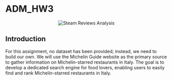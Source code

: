 # ADM_HW3 

<div align="center">
    <img src="https://www.cagliarimag.com/wp-content/uploads/2020/06/Notti-Stellate-2-1170x781.jpg" alt="Steam Reviews Analysis" height="auto" />
</div>

## Introduction
For this assignment, no dataset has been provided; instead, we need to build our own. We will use the Michelin Guide website as the primary source to gather information on Michelin-starred restaurants in Italy. The goal is to develop a dedicated search engine for food lovers, enabling users to easily find and rank Michelin-starred restaurants in Italy.
